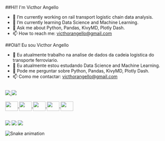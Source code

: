 ##Hi!! I'm Victhor Angello

- 🔭 I’m currently working on rail transport logistic chain data analysis.
- 🌱 I’m currently learning Data Science and Machine Learning.
- 💬 Ask me about Python, Pandas, KivyMD, Plotly Dash.
- 📫 How to reach me: victhorangello@gmail.com

##Olá!! Eu sou Victhor Angello

- 🔭 Eu atualmente trabalho na analise de dados da cadeia logistica do transporte ferroviario.
- 🌱 Eu atualmente estou estudando Data Science and Machine Learning.
- 💬 Pode me perguntar sobre Python, Pandas, KivyMD, Plotly Dash.
- 📫 Como me contactar: victhorangello@gmail.com

##

<div>
  <a href="https://github.com/VicthorAngello">
  <img heigth="140em" src="https://github-readme-stats.vercel.app/api?username=victhorangello&show_icons=true&theme=monokai"/>
  <img heigth="140em" src="https://github-readme-stats.vercel.app/api/top-langs/?username=victhorangello&layout=compact&theme=monokai"/>
</div>
  
<div style="display: inline_block"><br>
  <img align="center" height="30" width="40" src="https://cdn.jsdelivr.net/gh/devicons/devicon/icons/python/python-original.svg">
  <img align="center" height="30" width="40" src="https://cdn.jsdelivr.net/gh/devicons/devicon/icons/pandas/pandas-original.svg">
  <img align="center" height="30" width="40" src="https://kivymd.readthedocs.io/en/latest/_static/logo-kivymd.png">
  <img align="center" height="30" width="40" src="https://dash.plotly.com/assets/images/Logo_light.svg">
  <img align="center" height="30" width="40" src="https://cdn.jsdelivr.net/gh/devicons/devicon/icons/docker/docker-original.svg">
</div>
  
##
  
<div>
  <a href="https://www.instagram.com/Victhorangello" target="_blank"><img src="https://img.shields.io/badge/Instagram-E4405F?style=for-the-badge&logo=instagram&logoColor=white" target="_blank"></a>
  <a href="https://www.linkedin.com/in/victhor-angello-91b42332/" target="_blank"><img src="https://img.shields.io/badge/LinkedIn-0077B5?style=for-the-badge&logo=linkedin&logoColor=white" target="_blank"></a>  
  <a href="mailto:victhorangello@gmail.com" target="_blank"><img src="https://img.shields.io/badge/Gmail-D14836?style=for-the-badge&logo=gmail&logoColor=white" target="_blank"></a>    
</div>
  
![Snake animation](https://github.com/VicthorAngello/blob/output/github-contribution-grid-snake.svg)
